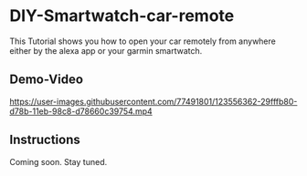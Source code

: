 # DIY-Smartwatch-car-remote
This Tutorial shows you how to open your car remotely from anywhere either by the alexa app or your garmin smartwatch.

## Demo-Video

https://user-images.githubusercontent.com/77491801/123556362-29fffb80-d78b-11eb-98c8-d78660c39754.mp4

## Instructions 
Coming soon. Stay tuned.
